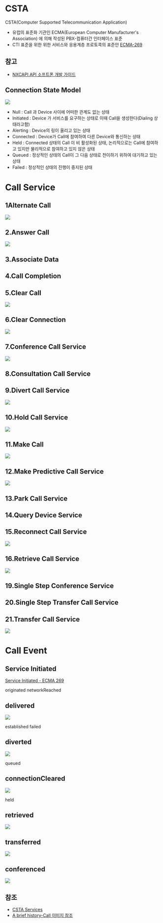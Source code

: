 # CSTA

CSTA(Computer Supported Telecommunication Application) 
  - 유럽의 표준화 기관인 ECMA(European Computer Manufacturer's Association) 에 의해 작성된 PBX-컴퓨터간 인터페이스 표준
  - CTI 표준을 위한 위한 서비스와 응용계층 프로토콕의 표준안 [ECMA-269](https://www.ecma-international.org/publications/files/ECMA-ST/ECMA-269.pdf)



## 참고
  - [NXCAPI API 소프트폰 개발 가이드](https://slidesplayer.org/slide/11047194/)


## Connection State Model
![](https://d3i71xaburhd42.cloudfront.net/9ea68d848c651b9bc2b0f7d8c1c896f7ce93194a/24-Figure5-1.png)

  - Null : Call 과 Device 사이에 어떠한 관계도 없는 상태
  - Initiated : Device 가 서비스를 요구하는 상태로 이때 Call을 생성한다(Dialing 상태라고함)
  - Alerting : Device의 링이 울리고 있는 상태
  - Connected : Device가 Call에 참여하여 다른 Device와 통신하는 상태
  - Held : Connected 상태의 Call 이 비 활성화된 상태, 논리적으로는 Call에 참여하고 있지만 물리적으로 참여하고 있지 않은 상태
  - Queued : 정상적인 상태의 Call이 그 다음 상태로 천이하기 위하여 대기하고 있는 상태
  - Failed : 정상적인 상태의 진행이 중지된 상태 



# Call Service

## 1Alternate Call 
![](https://d3i71xaburhd42.cloudfront.net/9ea68d848c651b9bc2b0f7d8c1c896f7ce93194a/34-Figure8-1.png)

## 2.Answer Call 
![](https://d3i71xaburhd42.cloudfront.net/9ea68d848c651b9bc2b0f7d8c1c896f7ce93194a/35-Figure9-1.png)

## 3.Associate Data

## 4.Call Completion 

## 5.Clear Call
![](https://d3i71xaburhd42.cloudfront.net/9ea68d848c651b9bc2b0f7d8c1c896f7ce93194a/36-Figure10-1.png)

## 6.Clear Connection
![](https://d3i71xaburhd42.cloudfront.net/9ea68d848c651b9bc2b0f7d8c1c896f7ce93194a/37-Figure11-1.png)

## 7.Conference Call Service 
![](https://d3i71xaburhd42.cloudfront.net/9ea68d848c651b9bc2b0f7d8c1c896f7ce93194a/38-Figure12-1.png)

## 8.Consultation Call Service 

## 9.Divert Call Service
![](https://d3i71xaburhd42.cloudfront.net/9ea68d848c651b9bc2b0f7d8c1c896f7ce93194a/40-Figure14-1.png)

## 10.Hold Call Service
![](https://d3i71xaburhd42.cloudfront.net/9ea68d848c651b9bc2b0f7d8c1c896f7ce93194a/41-Figure15-1.png)

## 11.Make Call
![](https://d3i71xaburhd42.cloudfront.net/9ea68d848c651b9bc2b0f7d8c1c896f7ce93194a/42-Figure16-1.png)

## 12.Make Predictive Call Service 
![](https://d3i71xaburhd42.cloudfront.net/9ea68d848c651b9bc2b0f7d8c1c896f7ce93194a/43-Figure17-1.png)

## 13.Park Call Service

## 14.Query Device Service 

## 15.Reconnect Call Service 
![](https://d3i71xaburhd42.cloudfront.net/9ea68d848c651b9bc2b0f7d8c1c896f7ce93194a/46-Figure18-1.png)

## 16.Retrieve Call Service
![](https://d3i71xaburhd42.cloudfront.net/9ea68d848c651b9bc2b0f7d8c1c896f7ce93194a/47-Figure19-1.png)

## 19.Single Step Conference Service

## 20.Single Step Transfer Call Service 

## 21.Transfer Call Service 
![](https://d3i71xaburhd42.cloudfront.net/9ea68d848c651b9bc2b0f7d8c1c896f7ce93194a/49-Figure20-1.png)





# Call Event

## Service Initiated

[Service Initiated - ECMA 269](https://www.ecma-international.org/publications/files/ECMA-ST/ECMA-269.pdf#page=424&zoom=100,41,152)

originated
networkReached
## delivered
![](https://d3i71xaburhd42.cloudfront.net/9ea68d848c651b9bc2b0f7d8c1c896f7ce93194a/55-Figure24-1.png)

established
failed
## diverted
![](https://d3i71xaburhd42.cloudfront.net/9ea68d848c651b9bc2b0f7d8c1c896f7ce93194a/56-Figure25-1.png)

queued
## connectionCleared
![](https://d3i71xaburhd42.cloudfront.net/9ea68d848c651b9bc2b0f7d8c1c896f7ce93194a/55-Figure23-1.png)

held
## retrieved
![](https://d3i71xaburhd42.cloudfront.net/9ea68d848c651b9bc2b0f7d8c1c896f7ce93194a/61-Figure32-1.png)

## transferred
![](https://d3i71xaburhd42.cloudfront.net/9ea68d848c651b9bc2b0f7d8c1c896f7ce93194a/62-Figure34-1.png)

## conferenced
![](https://d3i71xaburhd42.cloudfront.net/9ea68d848c651b9bc2b0f7d8c1c896f7ce93194a/54-Figure22-1.png)


## 참조
  - [CSTA Services](http://neowizard.tistory.com/attachment/cfile9.uf@196196254B13B90C452B82.pdf)
  - [A brief history-Call 이미지 참조](https://www.semanticscholar.org/paper/A-brief-history.-Moran/9ea68d848c651b9bc2b0f7d8c1c896f7ce93194a/figure/0)